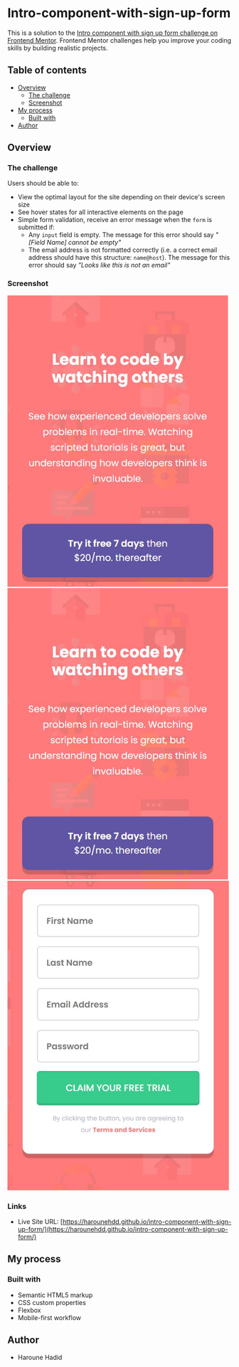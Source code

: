 # Intro-component-with-sign-up-form

This is a solution to the [Intro component with sign up form challenge on Frontend Mentor](https://www.frontendmentor.io/challenges/intro-component-with-signup-form-5cf91bd49edda32581d28fd1). Frontend Mentor challenges help you improve your coding skills by building realistic projects. 

## Table of contents

- [Overview](#overview)
  - [The challenge](#the-challenge)
  - [Screenshot](#screenshot)
- [My process](#my-process)
  - [Built with](#built-with)
- [Author](#author)

## Overview

### The challenge

Users should be able to:

- View the optimal layout for the site depending on their device's screen size
- See hover states for all interactive elements on the page
- Simple form validation, receive an error message when the `form` is submitted if:
  - Any `input` field is empty. The message for this error should say *"[Field Name] cannot be empty"*
  - The email address is not formatted correctly (i.e. a correct email address should have this structure: `name@host`). The message for this error should say *"Looks like this is not an email"*

### Screenshot

![desktop version](Screenshots\mobile-version-1.JPG)
![mobile version 1](Screenshots\mobile-version-1.JPG)
![mobile version 2](Screenshots\mobile-version-2.JPG)

### Links

- Live Site URL: [https://harounehdd.github.io/intro-component-with-sign-up-form/](https://harounehdd.github.io/intro-component-with-sign-up-form/)

## My process

### Built with

- Semantic HTML5 markup
- CSS custom properties
- Flexbox
- Mobile-first workflow

## Author

- Haroune Hadid